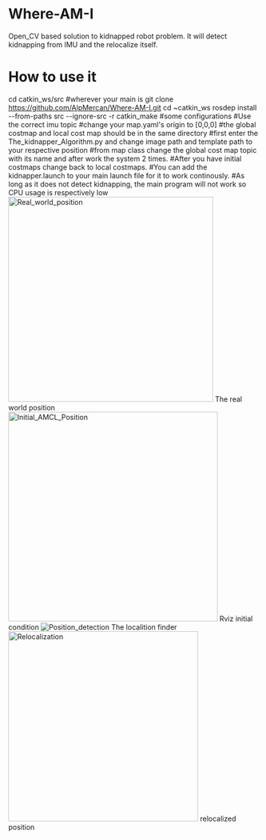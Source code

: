 # Where-AM-I
Open_CV based solution to kidnapped robot problem. It will detect kidnapping from IMU and the relocalize itself.
# How to use it
cd catkin_ws/src #wherever your main is
git clone https://github.com/AlpMercan/Where-AM-I.git
cd ~catkin_ws
rosdep install --from-paths src --ignore-src -r
catkin_make
#some configurations
#Use the correct imu topic
#change your map.yaml's origin to [0,0,0]
#the global costmap and local cost map should be in the same directory
#first enter the The_kidnapper_Algorithm.py and change image path and template path to your respective position
#from map class change the global cost map topic with its name and after work the system 2 times. 
#After you have initial costmaps change back to local costmaps.
#You can add the kidnapper.launch to your main launch file for it to work continously.
#As long as it does not detect kidnapping, the main program will not work so CPU usage is respectively low
<img width="410" alt="Real_world_position" src="https://github.com/AlpMercan/Where-AM-I/assets/112685013/9dbdffa2-be5c-41f6-a404-d8b6b5ef8e12">
The real world position
<img width="419" alt="Initial_AMCL_Position" src="https://github.com/AlpMercan/Where-AM-I/assets/112685013/39691656-8e26-4f2d-ba38-d329e0c07635">
Rviz initial condition
![Position_detection](https://github.com/AlpMercan/Where-AM-I/assets/112685013/dc6689fb-72ef-4835-ab7a-91f015fff501)
The localition finder
<img width="380" alt="Relocalization" src="https://github.com/AlpMercan/Where-AM-I/assets/112685013/b59f3118-2257-4ce2-bf6a-9cdede504c8e">
relocalized position
